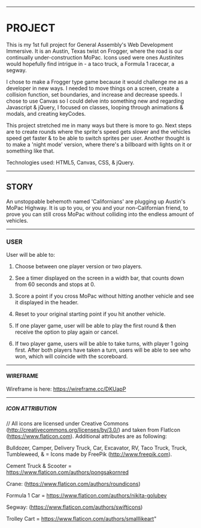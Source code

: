 *******************************************************************************
# PROJECT  								

This is my 1st full project for General Assembly's Web Development Immersive. It is an Austin, Texas twist on Frogger, where the road is our continually under-construction MoPac. Icons used were ones Austinites would hopefully find intrigue in - a taco truck, a Formula 1 racecar, a segway.

I chose to make a Frogger type game because it would challenge me as a developer in new ways. I needed to move things on a screen, create a collision function, set boundaries, and increase and decrease speeds. I chose to use Canvas so I could delve into something new and regarding Javascript & jQuery, I focused on classes, looping through animations & modals, and creating keyCodes.

This project stretched me in many ways but there is more to go. Next steps are to create rounds where the sprite's speed gets slower and the vehicles speed get faster & to be able to switch sprites per user. Another thought is to make a 'night mode' version, where there's a billboard with lights on it or something like that.

Technologies used: HTML5, Canvas, CSS, & jQuery.

*******************************************************************************
## STORY																		  
An unstoppable behemoth named 'Californians' are plugging up Austin's MoPac Highway. It is up to you, or you and your non-Californian friend, to prove you can still cross MoPac without colliding into the endless amount of vehicles.

********************************************************************************

### USER
User will be able to:

1. Choose between one player version or two players.
2. See a timer displayed on the screen in a width bar, that counts down from 60 seconds and stops at 0.
3. Score a point if you cross MoPac without hitting another vehicle and see it displayed in the header.
4. Reset to your original starting point if you hit another vehicle.

5. If one player game, user will be able to play the first round & then receive the option to play again or cancel.

6. If two player game, users will be able to take turns, with player 1 going first. After both players have taken a turn, users will be able to see who won, which will coincide with the scoreboard.

********************************************************************************
#### WIREFRAME
Wireframe is here: https://wireframe.cc/DKUapP

********************************************************************************

##### ICON ATTRIBUTION

// All icons are licensed under Creative Commons (http://creativecommons.org/licenses/by/3.0/) and taken from FlatIcon (https://www.flaticon.com). Additional attributes are as following:

Bulldozer, Camper, Delivery Truck, Car, Excavator,  RV, Taco Truck, Truck, Tumbleweed, &  = Icons made by FreePik (http://www.freepik.com).

Cement Truck & Scooter = https://www.flaticon.com/authors/pongsakornred

Crane: (https://www.flaticon.com/authors/roundicons)

Formula 1 Car = https://www.flaticon.com/authors/nikita-golubev

Segway: (https://www.flaticon.com/authors/swifticons)

Trolley Cart = https://www.flaticon.com/authors/smalllikeart"
